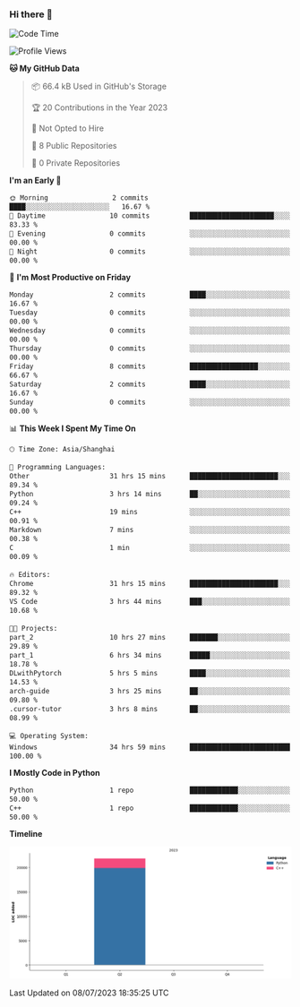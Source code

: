 ### Hi there 👋

<!--START_SECTION:waka-->
![Code Time](http://img.shields.io/badge/Code%20Time-243%20hrs%2028%20mins-blue)

![Profile Views](http://img.shields.io/badge/Profile%20Views-3-blue)

**🐱 My GitHub Data** 

> 📦 66.4 kB Used in GitHub's Storage 
 > 
> 🏆 20 Contributions in the Year 2023
 > 
> 🚫 Not Opted to Hire
 > 
> 📜 8 Public Repositories 
 > 
> 🔑 0 Private Repositories 
 > 
**I'm an Early 🐤** 

```text
🌞 Morning                2 commits           ████░░░░░░░░░░░░░░░░░░░░░   16.67 % 
🌆 Daytime                10 commits          █████████████████████░░░░   83.33 % 
🌃 Evening                0 commits           ░░░░░░░░░░░░░░░░░░░░░░░░░   00.00 % 
🌙 Night                  0 commits           ░░░░░░░░░░░░░░░░░░░░░░░░░   00.00 % 
```
📅 **I'm Most Productive on Friday** 

```text
Monday                   2 commits           ████░░░░░░░░░░░░░░░░░░░░░   16.67 % 
Tuesday                  0 commits           ░░░░░░░░░░░░░░░░░░░░░░░░░   00.00 % 
Wednesday                0 commits           ░░░░░░░░░░░░░░░░░░░░░░░░░   00.00 % 
Thursday                 0 commits           ░░░░░░░░░░░░░░░░░░░░░░░░░   00.00 % 
Friday                   8 commits           █████████████████░░░░░░░░   66.67 % 
Saturday                 2 commits           ████░░░░░░░░░░░░░░░░░░░░░   16.67 % 
Sunday                   0 commits           ░░░░░░░░░░░░░░░░░░░░░░░░░   00.00 % 
```


📊 **This Week I Spent My Time On** 

```text
🕑︎ Time Zone: Asia/Shanghai

💬 Programming Languages: 
Other                    31 hrs 15 mins      ██████████████████████░░░   89.34 % 
Python                   3 hrs 14 mins       ██░░░░░░░░░░░░░░░░░░░░░░░   09.24 % 
C++                      19 mins             ░░░░░░░░░░░░░░░░░░░░░░░░░   00.91 % 
Markdown                 7 mins              ░░░░░░░░░░░░░░░░░░░░░░░░░   00.38 % 
C                        1 min               ░░░░░░░░░░░░░░░░░░░░░░░░░   00.09 % 

🔥 Editors: 
Chrome                   31 hrs 15 mins      ██████████████████████░░░   89.32 % 
VS Code                  3 hrs 44 mins       ███░░░░░░░░░░░░░░░░░░░░░░   10.68 % 

🐱‍💻 Projects: 
part_2                   10 hrs 27 mins      ███████░░░░░░░░░░░░░░░░░░   29.89 % 
part_1                   6 hrs 34 mins       █████░░░░░░░░░░░░░░░░░░░░   18.78 % 
DLwithPytorch            5 hrs 5 mins        ████░░░░░░░░░░░░░░░░░░░░░   14.53 % 
arch-guide               3 hrs 25 mins       ██░░░░░░░░░░░░░░░░░░░░░░░   09.80 % 
.cursor-tutor            3 hrs 8 mins        ██░░░░░░░░░░░░░░░░░░░░░░░   08.99 % 

💻 Operating System: 
Windows                  34 hrs 59 mins      █████████████████████████   100.00 % 
```

**I Mostly Code in Python** 

```text
Python                   1 repo              ████████████░░░░░░░░░░░░░   50.00 % 
C++                      1 repo              ████████████░░░░░░░░░░░░░   50.00 % 
```



**Timeline**

![Lines of Code chart](https://raw.githubusercontent.com/AimerYoung/AimerYoung/main/assets/bar_graph.png)


 Last Updated on 08/07/2023 18:35:25 UTC
<!--END_SECTION:waka-->

<!--
**AimerYoung/AimerYoung** is a ✨ _special_ ✨ repository because its `README.md` (this file) appears on your GitHub profile.

Here are some ideas to get you started:

- 🔭 I’m currently working on ...
- 🌱 I’m currently learning ...
- 👯 I’m looking to collaborate on ...
- 🤔 I’m looking for help with ...
- 💬 Ask me about ...
- 📫 How to reach me: ...
- 😄 Pronouns: ...
- ⚡ Fun fact: ...
-->
